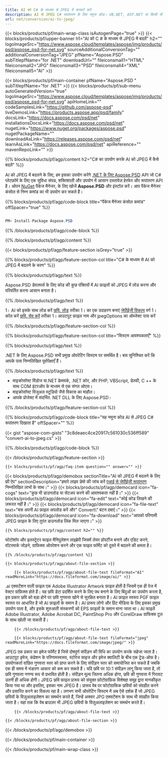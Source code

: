```yaml
---
title: AI को C# के माध्यम से JPEG में कनवर्ट करें
description: AI से JPEG C# रूपांतरण के लिए नमूना कोड। VB.NET, ASP.NET या किसी भी .NET आधारित एप्लिकेशन के भीतर JPEG रूपांतरण के लिए बैच AI फ़ाइलों के लिए API उदाहरण कोड का उपयोग करें।
url: net/conversion/ai-to-jpeg/
---
```


{{< blocks/products/pf/main-wrap-class isAutogenPage="true" >}}
{{< blocks/products/pf/upper-banner h1="AI को C # के माध्यम से JPEG में बदलें" h2="" logoImageSrc="https://www.aspose.cloud/templates/aspose/img/products/psd/aspose_psd-for-net.svg" sourceAdditionalConversionTag="" additionalConversionTag="JPEG" pfName="Aspose.PSD" subTitlepfName="for .NET" downloadUrl="" fileiconsmall1="HTML" fileiconsmall2="JPG" fileiconsmall3="PSD" fileiconsmall4="XML" fileiconsmall5="AI" >}}

{{< blocks/products/pf/main-container pfName="Aspose.PSD " subTitlepfName="for .NET" >}}
{{< blocks/products/pf/sub-menu autoGeneratedVersion="true" logoImageSrc="https://www.aspose.cloud/templates/aspose/img/products/psd/aspose_psd-for-net.svg" apiHomeLink="" codeSamplesLink="https://github.com/aspose-psd" liveDemosLink="https://products.aspose.app/psd/family" docsLink="https://docs.aspose.com/psd/net" installationsDocsLink="https://docs.aspose.com/psd/net" nugetLink="https://www.nuget.org/packages/aspose.psd" nugetPackageName="" downloadAsLink="https://releases.aspose.com/psd/net" learnAsLink="https://docs.aspose.com/psd/net" apiReference="" mavenRepoLink="" >}}

{{% blocks/products/pf/agp/content h2="C# का उपयोग करके AI को JPEG में कैसे बदलें" %}}

AI को JPEG में बदलने के लिए, हम इसका उपयोग करेंगे <a href="/psd/{{< lang-code >}}net">.NET के लिए Aspose.PSD</a> API जो C# प्लेटफ़ॉर्म के लिए एक सुविधा संपन्न, शक्तिशाली और उपयोग में आसान दस्तावेज़ हेरफेर और रूपांतरण API है। ओपन <a href="https://www.nuget.org/packages/aspose.psd">NuGet</a> पैकेज मैनेजर, के लिए खोजें <b>Aspose.PSD</b> और इंस्टॉल करें। आप पैकेज मैनेजर कंसोल से निम्न कमांड का भी उपयोग कर सकते हैं।

{{% blocks/products/pf/agp/code-block title="पैकेज मैनेजर कंसोल कमांड" offSpacer="true" %}}

```cs

PM> Install-Package Aspose.PSD

```

{{% /blocks/products/pf/agp/code-block %}}

{{% /blocks/products/pf/agp/content %}}

{{< blocks/products/pf/agp/feature-section isGrey="true" >}}

{{% blocks/products/pf/agp/feature-section-col title="C# के माध्यम से AI को JPEG में बदलने के चरण" %}}

{{% blocks/products/pf/agp/text %}}

 Aspose.PSD डेवलपर्स के लिए कोड की कुछ पंक्तियों में AI फ़ाइलों को JPEG में लोड करना और परिवर्तित करना आसान बनाता है।

{{% /blocks/products/pf/agp/text %}}

1। AI को इसके साथ लोड करें [छवि. लोड](https://apireference.aspose.com/psd/net/aspose.psd/image/methods/load/index) तरीका
1। का एक उदाहरण बनाएं [जेपीईजी विकल्प](https://apireference.aspose.com/psd/net/aspose.psd.imageoptions/JpegOptions) वर्ग
1। कॉल करें [छवि. सेव करें](https://apireference.aspose.com/psd/net/aspose.psd/image/methods/save/index) तरीका
1। आउटपुट फ़ाइल नाम और jpegOptions का ऑब्जेक्ट पास करें

{{% /blocks/products/pf/agp/feature-section-col %}}

{{% blocks/products/pf/agp/feature-section-col title="सिस्टम आवश्यकताएँ" %}}

{{% blocks/products/pf/agp/text %}}

 .NET के लिए Aspose.PSD सभी प्रमुख ऑपरेटिंग सिस्टम पर समर्थित है। बस सुनिश्चित करें कि आपके पास निम्नलिखित पूर्वापेक्षाएँ हैं।

{{% /blocks/products/pf/agp/text %}}

- माइक्रोसॉफ्ट विंडोज या.NET फ्रेमवर्क, .NET कोर, और PHP, VBScript, डेल्फी, C ++ के साथ COM इंटरऑप के माध्यम से एक संगत ओएस।
- माइक्रोसॉफ्ट विजुअल स्टूडियो जैसे विकास का माहौल।
- आपके प्रोजेक्ट में संदर्भित. NET DLL के लिए Aspose.PSD।

{{% /blocks/products/pf/agp/feature-section-col %}}

{{% blocks/products/pf/agp/code-block title="यह नमूना कोड AI से JPEG C# रूपांतरण दिखाता है" offSpacer="" %}}

{{< gist "aspose-com-gists" "3c8deaec4ce20917c561030c536ff589" "convert-ai-to-jpeg.cs" >}}

{{% /blocks/products/pf/agp/code-block %}}

{{< /blocks/products/pf/agp/feature-section >}}

    {{< blocks/products/pf/agp/faq-item question="" answer="" >}}
 

<!-- aboutfile Starts -->

{{< blocks/products/pf/agp/demobox sectionTitle="AI को JPEG में बदलने के लिए फ्री ऐप" sectionDescription="हमारे लाइव डेमो की जांच करें [एआई से जेपीईजी रूपांतरण](https://products.aspose.app/psd/conversion/ai-to-jpeg) निम्नलिखित लाभों के साथ।" >}}
        {{< blocks/products/pf/agp/democard icon="fa-cogs" text="कुछ भी डाउनलोड या सेटअप करने की आवश्यकता नहीं है।" >}}
        {{< blocks/products/pf/agp/democard icon="fa-edit" text="कोई कोड लिखने की ज़रूरत नहीं है।" >}}
        {{< blocks/products/pf/agp/democard icon="fa-file-text" text="बस अपनी AI फ़ाइल अपलोड करें और\" Convert\” बटन दबाएं।" >}}
        {{< blocks/products/pf/agp/democard icon="fa-download" text="आपको परिणामी JPEG फ़ाइल के लिए तुरंत डाउनलोड लिंक मिल जाएगा।" >}}

    {{% blocks/products/pf/agp/content h2="" %}}

फोटोशॉप और इलस्ट्रेटर फाइल मैनिपुलेशन लाइब्रेरी जिसमें लेयर प्रॉपर्टीज बनाने और एडिट करने, वॉटरमार्क जोड़ने, ग्राफिक्स ऑपरेशन करने और एक फाइल फॉर्मेट को दूसरे में बदलने की क्षमता है।



    {{% /blocks/products/pf/agp/content %}}

    {{< blocks/products/pf/agp/about-file-section >}}

        {{< blocks/products/pf/agp/about-file-text fileFormat="AI" readMoreLink="https://docs.fileformat.com/image/ai/" >}}
.ai एक्सटेंशन वाली फ़ाइल एक Adobe Illustrator Artwork फ़ाइल होती है जिसमें एक ही पेज में वेक्टर ग्राफ़िक्स होते हैं। यह छवि डेटा प्रदर्शित करने के लिए पथ बनाने के लिए बिंदुओं का उपयोग करता है, इस प्रकार छवि को बड़ा होने पर छवि गुणवत्ता खोने से सुरक्षित बनाता है। AI फ़ाइल स्वरूप PGF फ़ाइल स्वरूप पर आधारित है जो AI फ़ाइलों के समान है। AI प्रारूप लोगो और प्रिंट मीडिया के लिए इसका प्रमुख उपयोग पाता है, और इसके शुरुआती संस्करणों को EPS फ़ाइलों के समान माना जाता था। AI फाइलें Adobe Illustrator, Adobe Acrobat DC, PaintShop Pro और CorelDraw ग्राफिक्स टूल के साथ खोली जा सकती हैं।

        {{< /blocks/products/pf/agp/about-file-text >}}

        {{< blocks/products/pf/agp/about-file-text fileFormat="jpeg" readMoreLink="https://docs.fileformat.com/image/jpeg/" >}}
JPEG एक प्रकार का इमेज फॉर्मेट है जिसे दोषपूर्ण संपीड़न की विधि का उपयोग करके सहेजा जाता है। आउटपुट इमेज, कंप्रेशन के परिणामस्वरूप, स्टोरेज साइज और इमेज क्वालिटी के बीच एक ट्रेड-ऑफ है। उपयोगकर्ता वांछित गुणवत्ता स्तर को प्राप्त करने के लिए संपीड़न स्तर को समायोजित कर सकते हैं जबकि एक ही समय में भंडारण आकार को कम कर सकते हैं। यदि छवि पर 10:1 संपीड़न लागू किया जाता है, तो छवि गुणवत्ता नगण्य रूप से प्रभावित होती है। संपीड़न मूल्य जितना अधिक होगा, छवि की गुणवत्ता में गिरावट उतनी ही अधिक होगी। JPEG छवि फ़ाइल प्रारूप को संयुक्त फ़ोटोग्राफ़िक विशेषज्ञ समूह द्वारा मानकीकृत किया गया था और इसलिए, इसका नाम JPEG है। प्रारूप वेब पर फोटोग्राफिक छवियों को संग्रहीत करने और प्रसारित करने का विकल्प रहा है। लगभग सभी ऑपरेटिंग सिस्टम में अब ऐसे दर्शक हैं जो JPEG छवियों के विज़ुअलाइज़ेशन का समर्थन करते हैं, जिन्हें अक्सर JPG एक्सटेंशन के साथ भी संग्रहीत किया जाता है। यहां तक कि वेब ब्राउज़र भी JPEG छवियों के विज़ुअलाइज़ेशन का समर्थन करते हैं।

        {{< /blocks/products/pf/agp/about-file-text >}}

    {{< /blocks/products/pf/agp/about-file-section >}}

{{< /blocks/products/pf/agp/demobox >}}

<!-- aboutfile Ends -->



{{< /blocks/products/pf/main-container >}}
    
{{< /blocks/products/pf/main-wrap-class >}}

